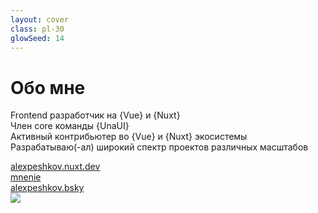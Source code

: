 ```yaml
---
layout: cover
class: pl-30
glowSeed: 14
---
```


# Обо мне

<div class="[&>*]:important-leading-10 opacity-80">

Frontend разработчик на {Vue} и {Nuxt}<br>
Член core команды {UnaUI}<br>
Активный контрибьютер во {Vue} и {Nuxt} экосистемы<br>
Разрабатываю(-ал) широкий спектр проектов различных масштабов

</div>

<div my-10 w-min flex="~ gap-1" items-center justify-center>
  <div i-ri-user-3-line op50 ma text-xl />
  <div><a href="https://alexpeshkov.nuxt.dev" target="_blank" class="border-none! font-300">alexpeshkov.nuxt.dev</a></div>
  <div i-ri-github-line op50 ma text-xl ml4/>
  <div><a href="https://github.com/mnenie" target="_blank" class="border-none! font-300">mnenie</a></div>
  <div i-meteor-icons:bluesky op50 ma text-xl ml4 />
  <div><a href="https://bsky.app/profile/alexpeshkov.bsky.social" target="_blank" class="border-none! font-300">alexpeshkov.bsky</a></div>
</div>

<img src="https://avatars.githubusercontent.com/u/121057011?v=4" rounded-full absolute top-38 right-15 w-46 />